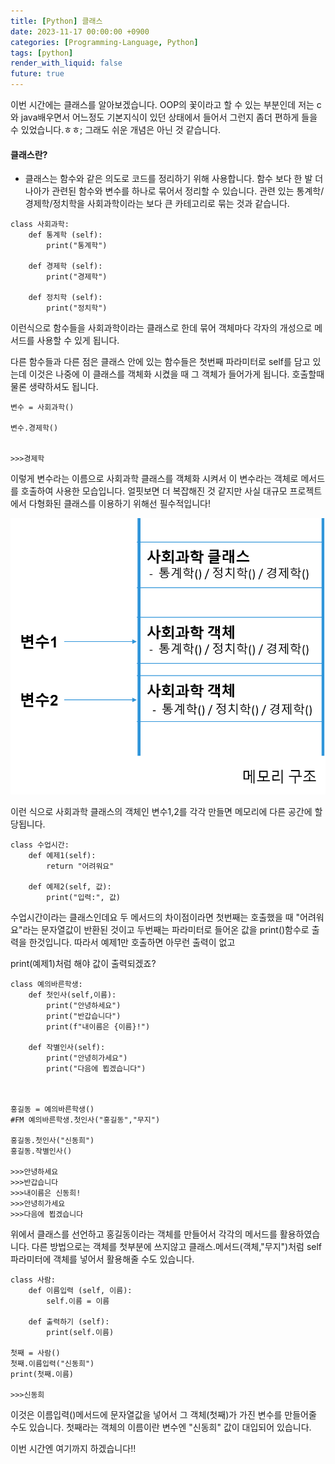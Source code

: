 ```yaml
---
title: [Python] 클래스
date: 2023-11-17 00:00:00 +0900
categories: [Programming-Language, Python]
tags: [python]
render_with_liquid: false
future: true
---
```


이번 시간에는 클래스를 알아보겠습니다. OOP의 꽃이라고 할 수 있는 부분인데 저는 c와 java배우면서 어느정도 기본지식이 있던 상태에서 들어서 그런지 좀더 편하게 들을 수 있었습니다.ㅎㅎ; 그래도 쉬운 개념은 아닌 것 같습니다.

#### **클래스란?**

-   클래스는 함수와 같은 의도로 코드를 정리하기 위해 사용합니다. 함수 보다 한 발 더 나아가 관련된 함수와 변수를 하나로 묶어서 정리할 수 있습니다. 관련 있는 통계학/경제학/정치학을 사회과학이라는 보다 큰 카테고리로 묶는 것과 같습니다.

```
class 사회과학:
    def 통계학 (self):
        print("통계학")

    def 경제학 (self):
        print("경제학")

    def 정치학 (self):
        print("정치학")
```

이런식으로 함수들을 사회과학이라는 클래스로 한데 묶어 객체마다 각자의 개성으로 메서드를 사용할 수 있게 됩니다.

다른 함수들과 다른 점은 클래스 안에 있는 함수들은 첫번째 파라미터로 self를 담고 있는데 이것은 나중에 이 클래스를 객체화 시켰을 때 그 객체가 들어가게 됩니다. 호출할때 물론 생략하셔도 됩니다.

```
변수 = 사회과학()

변수.경제학()


>>>경제학
```

이렇게 변수라는 이름으로 사회과학 클래스를 객체화 시켜서 이 변수라는 객체로 메서드를 호출하여 사용한 모습입니다. 얼핏보면 더 복잡해진 것 같지만 사실 대규모 프로젝트에서 다형화된 클래스를 이용하기 위해선 필수적입니다!

![Desktop View](/assets/img/Programming-Language/Python/Class/1.png)

이런 식으로 사회과학 클래스의 객체인 변수1,2를 각각 만들면 메모리에 다른 공간에 할당됩니다.

```
class 수업시간:
    def 예제1(self):
        return "어려워요"

    def 예제2(self, 값):
        print("입력:", 값)
```

수업시간이라는 클래스인데요 두 메서드의 차이점이라면 첫번째는 호출했을 때 "어려워요"라는 문자열값이 반환된 것이고 두번째는 파라미터로 들어온 값을 print()함수로 출력을 한것입니다. 따라서 예제1만 호출하면 아무런 출력이 없고

print(예제1)처럼 해야 값이 출력되겠죠?

```
class 예의바른학생:
    def 첫인사(self,이름):
        print("안녕하세요")
        print("반갑습니다")
        print(f"내이름은 {이름}!")

    def 작별인사(self):
        print("안녕히가세요")
        print("다음에 뵙겠습니다")    
        
        

홍길동 = 예의바른학생()
#FM 예의바른학생.첫인사("홍길동","무지")

홍길동.첫인사("신동희")
홍길동.작별인사()

>>>안녕하세요
>>>반갑습니다
>>>내이름은 신동희!
>>>안녕히가세요
>>>다음에 뵙겠습니다
```

위에서 클래스를 선언하고 홍길동이라는 객체를 만들어서 각각의 메서드를 활용하였습니다. 다른 방법으로는 객체를 첫부분에 쓰지않고 클래스.메서드(객체,"무지")처럼 self파라미터에 객체를 넣어서 활용해줄 수도 있습니다.

```
class 사람:
    def 이름입력 (self, 이름):
        self.이름 = 이름

    def 출력하기 (self):
        print(self.이름)

첫째 = 사람()
첫째.이름입력("신동희")
print(첫째.이름)

>>>신동희
```

이것은 이름입력()메서드에 문자열값을 넣어서 그 객체(첫째)가 가진 변수를 만들어줄 수도 있습니다. 첫째라는 객체의 이름이란 변수엔 "신동희" 값이 대입되어 있습니다.

이번 시간엔 여기까지 하겠습니다!!